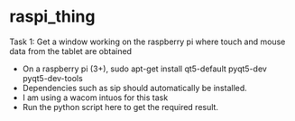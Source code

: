 # raspi_thing

Task 1: Get a window working on the raspberry pi where touch and mouse data from the tablet are obtained
* On a raspberry pi (3+), sudo apt-get install qt5-default pyqt5-dev pyqt5-dev-tools
* Dependencies such as sip should automatically be installed.
* I am using a wacom intuos for this task
* Run the python script here to get the required result.
